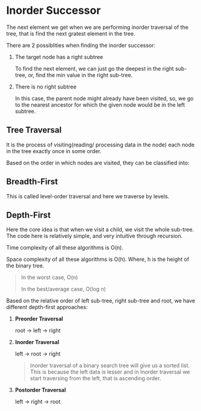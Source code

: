 # Inorder Successor

The next element we get when we are performing inorder traversal of the tree, that is find the next gratest element in the tree.

There are 2 possiblities when finding the inorder successor:

1. The target node has a right subtree

   To find the next element, we can just go the deepest in the right sub-tree, or, find the min value in the right sub-tree.

2. There is no right subtree

   In this case, the parent node might already have been visited, so, we go to the nearest ancestor for which the given node would be in the left subtree.

## Tree Traversal

It is the process of visiting(reading/ processing data in the node) each node in the tree exactly once in some order.

Based on the order in which nodes are visited, they can be classified into:

## Breadth-First

This is called level-order traversal and here we traverse by levels.

## Depth-First

Here the core idea is that when we visit a child, we visit the whole sub-tree. The code here is relatively simple, and very intuitive through recursion.

Time complexity of all these algorithms is O(n).

Space complexity of all these algorithms is O(h). Where, h is the height of the binary tree.

> In the worst case, O(n)
>
> In the best/average case, O(log n)

Based on the relative order of left sub-tree, right sub-tree and root, we have different depth-first approaches:

1.  **Preorder Traversal**

    root -> left -> right

2.  **Inorder Traversal**

    left -> root -> right

    > Inorder traversal of a binary search tree will give us a sorted list. This is because the left data is lesser and in Inorder traversal we start traversing from the left, that is ascending order.

3.  **Postorder Traversal**

    left -> right -> root
